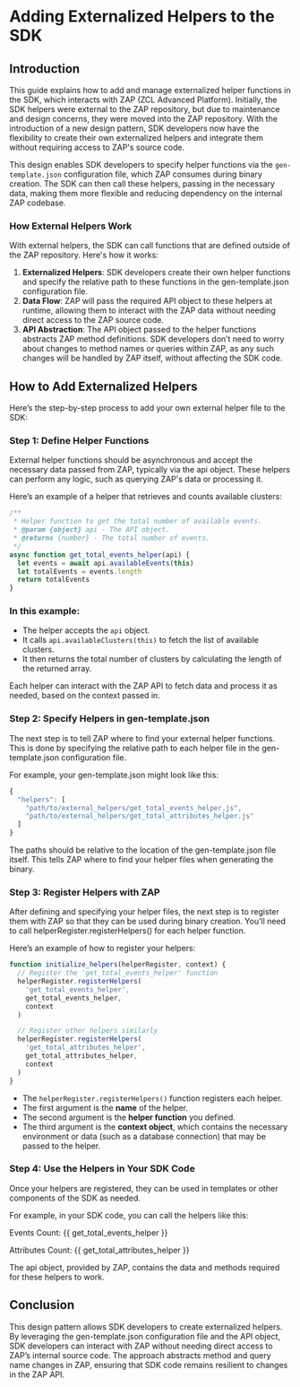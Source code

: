 # Adding Externalized Helpers to the SDK

## Introduction

This guide explains how to add and manage externalized helper functions in the SDK, which interacts with ZAP (ZCL Advanced Platform). Initially, the SDK helpers were external to the ZAP repository, but due to maintenance and design concerns, they were moved into the ZAP repository. With the introduction of a new design pattern, SDK developers now have the flexibility to create their own externalized helpers and integrate them without requiring access to ZAP's source code.

This design enables SDK developers to specify helper functions via the `gen-template.json` configuration file, which ZAP consumes during binary creation. The SDK can then call these helpers, passing in the necessary data, making them more flexible and reducing dependency on the internal ZAP codebase.

### How External Helpers Work

With external helpers, the SDK can call functions that are defined outside of the ZAP repository. Here's how it works:

1. **Externalized Helpers**: SDK developers create their own helper functions and specify the relative path to these functions in the gen-template.json configuration file.
2. **Data Flow**: ZAP will pass the required API object to these helpers at runtime, allowing them to interact with the ZAP data without needing direct access to the ZAP source code.
3. **API Abstraction**: The API object passed to the helper functions abstracts ZAP method definitions. SDK developers don’t need to worry about changes to method names or queries within ZAP, as any such changes will be handled by ZAP itself, without affecting the SDK code.

## How to Add Externalized Helpers

Here’s the step-by-step process to add your own external helper file to the SDK:

### Step 1: Define Helper Functions

External helper functions should be asynchronous and accept the necessary data passed from ZAP, typically via the api object. These helpers can perform any logic, such as querying ZAP's data or processing it.

Here’s an example of a helper that retrieves and counts available clusters:

```javascript
/**
 * Helper function to get the total number of available events.
 * @param {object} api - The API object.
 * @returns {number} - The total number of events.
 */
async function get_total_events_helper(api) {
  let events = await api.availableEvents(this)
  let totalEvents = events.length
  return totalEvents
}
```

### In this example:

- The helper accepts the `api` object.
- It calls `api.availableClusters(this)` to fetch the list of available clusters.
- It then returns the total number of clusters by calculating the length of the returned array.

Each helper can interact with the ZAP API to fetch data and process it as needed, based on the context passed in.

### Step 2: Specify Helpers in gen-template.json

The next step is to tell ZAP where to find your external helper functions. This is done by specifying the relative path to each helper file in the gen-template.json configuration file.

For example, your gen-template.json might look like this:

```javascript
{
  "helpers": [
    "path/to/external_helpers/get_total_events_helper.js",
    "path/to/external_helpers/get_total_attributes_helper.js"
  ]
}
```

The paths should be relative to the location of the gen-template.json file itself. This tells ZAP where to find your helper files when generating the binary.

### Step 3: Register Helpers with ZAP

After defining and specifying your helper files, the next step is to register them with ZAP so that they can be used during binary creation. You’ll need to call helperRegister.registerHelpers() for each helper function.

Here’s an example of how to register your helpers:

```javascript
function initialize_helpers(helperRegister, context) {
  // Register the 'get_total_events_helper' function
  helperRegister.registerHelpers(
    'get_total_events_helper',
    get_total_events_helper,
    context
  )

  // Register other helpers similarly
  helperRegister.registerHelpers(
    'get_total_attributes_helper',
    get_total_attributes_helper,
    context
  )
}
```

- The `helperRegister.registerHelpers()` function registers each helper.
- The first argument is the **name** of the helper.
- The second argument is the **helper function** you defined.
- The third argument is the **context object**, which contains the necessary environment or data (such as a database connection) that may be passed to the helper.

### Step 4: Use the Helpers in Your SDK Code

Once your helpers are registered, they can be used in templates or other components of the SDK as needed.

For example, in your SDK code, you can call the helpers like this:

<p>Events Count: {{ get_total_events_helper }}</p>
<p>Attributes Count: {{ get_total_attributes_helper }}</p>
The api object, provided by ZAP, contains the data and methods required for these helpers to work.

## Conclusion

This design pattern allows SDK developers to create externalized helpers. By leveraging the gen-template.json configuration file and the API object, SDK developers can interact with ZAP without needing direct access to ZAP’s internal source code. The approach abstracts method and query name changes in ZAP, ensuring that SDK code remains resilient to changes in the ZAP API.
